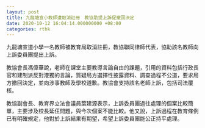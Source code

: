 ```yaml
---
layout: post
title: 九龍塘宣小教師遭取消註冊　教協助提上訴促撤回決定
date: 2020-10-12 16:04:14.000000000 +08:00
categories: rthk
---
```


九龍塘宣道小學一名教師被教育局取消註冊，教協聯同律師代表，協助該名教師向上訴委員團提出上訴。

教協會長馮偉華說，老師在課堂主要教導言論自由的課題，引用的資料包括行政長官和建制派反對港獨的言論，質疑局方選擇性披露資料、調查過程不公道，要求局方撤回決定，並向涉事教師及學校道歉。教協會支持該名老師上訴，包括司法覆核。

教協副會長、教育界立法會議員葉建源表示，上訴委員團過往處理的個案比較簡單，主要涉及校長延仼問題，與今次個案不能比較。他又說，上訴過程在教育條例已有明確規定，他對於上訴結果有期望，希望上訴委員團能公正持平處理。
